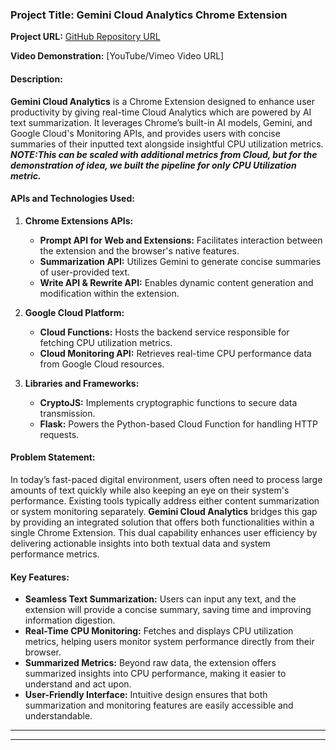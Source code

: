 
### **Project Title: Gemini Cloud Analytics Chrome Extension**

**Project URL:** [GitHub Repository URL](https://github.com/Karan-05/Chrome-extension-)

**Video Demonstration:** [YouTube/Vimeo Video URL]

#### **Description:**

**Gemini Cloud Analytics** is a Chrome Extension designed to enhance user productivity by giving real-time Cloud Analytics which are powered by AI text summarization. It leverages Chrome’s built-in AI models, Gemini, and Google Cloud's Monitoring APIs, and provides users with concise summaries of their inputted text alongside insightful CPU utilization metrics. 
_**NOTE:This can be scaled with additional metrics from Cloud, but for the demonstration of idea, we built the pipeline for only CPU Utilization metric.**_

#### **APIs and Technologies Used:**

1. **Chrome Extensions APIs:**
   - **Prompt API for Web and Extensions:** Facilitates interaction between the extension and the browser's native features.
   - **Summarization API:** Utilizes Gemini to generate concise summaries of user-provided text.
   - **Write API & Rewrite API:** Enables dynamic content generation and modification within the extension.

2. **Google Cloud Platform:**
   - **Cloud Functions:** Hosts the backend service responsible for fetching CPU utilization metrics.
   - **Cloud Monitoring API:** Retrieves real-time CPU performance data from Google Cloud resources.

3. **Libraries and Frameworks:**
   - **CryptoJS:** Implements cryptographic functions to secure data transmission.
   - **Flask:** Powers the Python-based Cloud Function for handling HTTP requests.

#### **Problem Statement:**

In today’s fast-paced digital environment, users often need to process large amounts of text quickly while also keeping an eye on their system's performance. Existing tools typically address either content summarization or system monitoring separately. **Gemini Cloud Analytics** bridges this gap by providing an integrated solution that offers both functionalities within a single Chrome Extension. This dual capability enhances user efficiency by delivering actionable insights into both textual data and system performance metrics.

#### **Key Features:**

- **Seamless Text Summarization:** Users can input any text, and the extension will provide a concise summary, saving time and improving information digestion.
- **Real-Time CPU Monitoring:** Fetches and displays CPU utilization metrics, helping users monitor system performance directly from their browser.
- **Summarized Metrics:** Beyond raw data, the extension offers summarized insights into CPU performance, making it easier to understand and act upon.
- **User-Friendly Interface:** Intuitive design ensures that both summarization and monitoring features are easily accessible and understandable.

---

---
